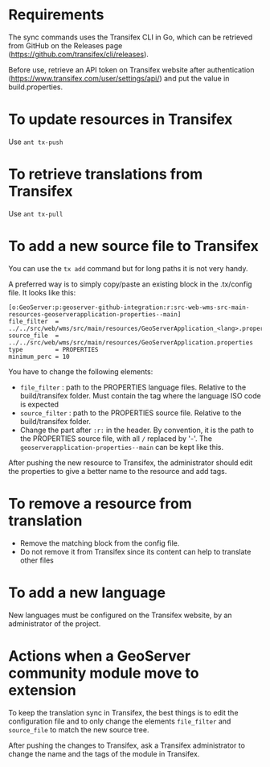 # Requirements

The sync commands uses the Transifex CLI in Go, which can be retrieved from GitHub on the Releases page (https://github.com/transifex/cli/releases).

Before use, retrieve an API token on Transifex website after authentication (https://www.transifex.com/user/settings/api/) and put the value in build.properties.

# To update resources in Transifex

Use `ant tx-push`

# To retrieve translations from Transifex

Use `ant tx-pull`

# To add a new source file to Transifex

You can use the `tx add` command but for long paths it is not very handy.

A preferred way is to simply copy/paste an existing block in the .tx/config file. It looks like this:
```
[o:GeoServer:p:geoserver-github-integration:r:src-web-wms-src-main-resources-geoserverapplication-properties--main]
file_filter  = ../../src/web/wms/src/main/resources/GeoServerApplication_<lang>.properties
source_file  = ../../src/web/wms/src/main/resources/GeoServerApplication.properties
type         = PROPERTIES
minimum_perc = 10
```

You have to change the following elements:
- `file_filter` : path to the PROPERTIES language files. Relative to the build/transifex folder. Must contain the tag <lang> where the language ISO code is expected
- `source_filter` : path to the PROPERTIES source file. Relative to the build/transifex folder.
- Change the part after `:r:` in the header. By convention, it is the path to the PROPERTIES source file, with all `/` replaced by '-'. The `geoserverapplication-properties--main` can be kept like this.

After pushing the new resource to Transifex, the administrator should edit the properties to give a better name to the resource and add tags.

# To remove a resource from translation

- Remove the matching block from the config file.
- Do not remove it from Transifex since its content can help to translate other files

# To add a new language

New languages must be configured on the Transifex website, by an administrator of the project.

# Actions when a GeoServer community module move to extension

To keep the translation sync in Transifex, the best things is to edit the configuration file and to only change the elements `file_filter` and `source_file` to match the new source tree.

After pushing the changes to Transifex, ask a Transifex administrator to change the name and the tags of the module in Transifex.
